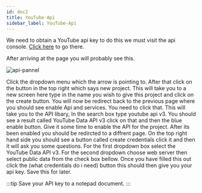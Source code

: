 ```yaml
---
id: doc2
title: YouTube-Api
sidebar_label: YouTube-Api
---
```




We need to obtain a YouTube api key to do this we must visit the api console. [Click here](https://console.developers.google.com/apis/dashboard) to go there. 

After arriving at the page you will probably see this.

![api-pannel](https://raw.githubusercontent.com/unofficial-skills/ALPHA-VIDEO-2021/documentation/static/img/api-startnew.PNG)
                                
Click the dropdown menu which the arrow is pointing to. After that click on the button in the top right which says new project. This will take you to a new screen here type in the name you wish to give this project and click on the create button. You will now be redirect back to the previous page where you should see enable Api and services. You need to click that. This will take you to the API libary, In the search box type youtube api v3. You should see a result called YouTube Data API v3 click on that and then the blue enable button. Give it some time to enable the API for the project. After its been enabled you should be redircted to a diffrent page. On the top right hand side you should see a button called create credentials click it and then it will ask you some questions. For the first dropdown box select the YouTube Data API v3. For the second dropdown choose web server then select public data from the check box bellow.
Once you have filled this out click the (what credentials do i need) button this should then give you your api key. Save this for later.

:::tip 
Save your API key to a notepad document.
:::
